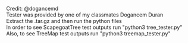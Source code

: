 Credit: @dogancemd <br />
Tester was provided by one of my classmates Dogancem Duran <br />
Extract the  .tar.gz and then run the python files <br />
In order to see ScapegoatTree test outputs run "python3 tree_tester.py" <br />
Also, to see TreeMap test outputs run "python3 treemap_tester.py"
